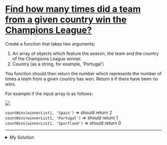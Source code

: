 # [Find how many times did a team from a given country win the Champions League?](https://www.codewars.com/kata/581b30af1ef8ee6aea0015b9)

Create a function that takes two arguments:

1. An array of objects which feature the season, the team and the country of the Champions League winner.
2. Country (as a string, for example, 'Portugal')

You function should then return the number which represents the number of times a team from a given country has won.
Return `0` if there have been no wins.

For example if the input array is as follows:

![](http://i.imgur.com/61bIUDY.png)

`countWins(winnerList1, 'Spain')` => should return 2  
`countWins(winnerList1, 'Portugal')` => should return 1  
`countWins(winnerList1, 'Sportland')` => should return 0

---

<details><summary>My Solution</summary>

```js
function countWins(winnerList, country) {
  return winnerList.filter(winner => country === winner.country).length
}
```

</details>

